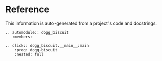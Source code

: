 # Reference

This information is auto-generated from a project's code and docstrings.

```{eval-rst}
.. automodule:: dogg_biscuit
   :members:
```

```{eval-rst}
.. click:: dogg_biscuit.__main__:main
    :prog: dogg-biscuit
    :nested: full
```
